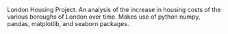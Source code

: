 London Housing Project. An analysis of the increase in housing costs of the various boroughs of London over time. Makes use of python numpy, pandas, matplotlib, and seaborn packages. 

